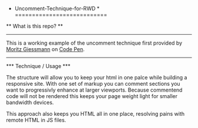 * Uncomment-Technique-for-RWD *
===========================

** What is this repo? **

-----

This is a working example of the uncomment technique first provided by [Moritz Giessmann](http://moritz-giessmann.de) on [Code Pen](http://codepen.io/MoritzGiessmann/pen/LcfdH).

-----

*** Technique / Usage ***

The structure will allow you to keep your html in one palce while building a responsive site. With one set of markup you can comment sections you want to progressivly enhance at larger viewports. Because commentend code will not be rendered this keeps your page weight light for smaller bandwidth devices.

This approach also keeps you HTML all in one place, resolving pains with remote HTML in JS files.